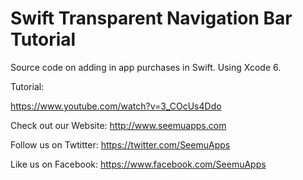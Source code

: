 Swift Transparent Navigation Bar Tutorial
==============================

Source code on adding in app purchases in Swift. Using Xcode 6.

Tutorial:

https://www.youtube.com/watch?v=3_COcUs4Ddo

Check out our Website: http://www.seemuapps.com

Follow us on Twtitter: https://twitter.com/SeemuApps

Like us on Facebook: https://www.facebook.com/SeemuApps
